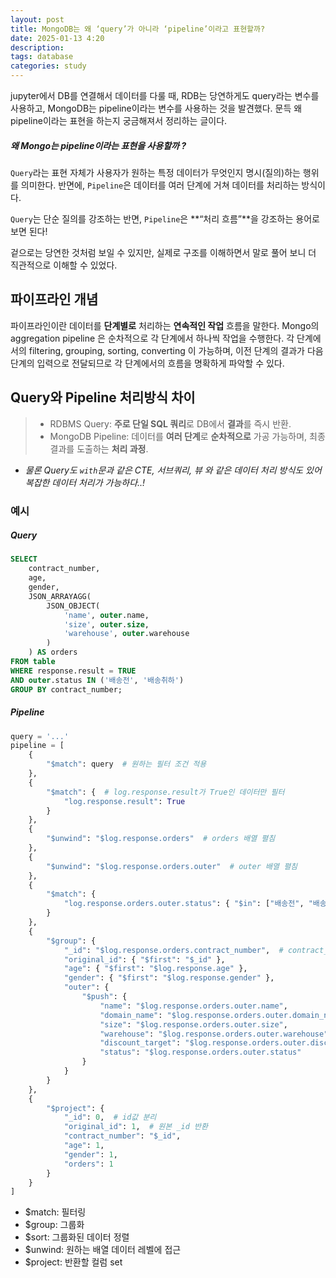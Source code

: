 ```yaml
---
layout: post
title: MongoDB는 왜 ‘query’가 아니라 ‘pipeline’이라고 표현할까?
date: 2025-01-13 4:20
description:
tags: database
categories: study
---
```


jupyter에서 DB를 연결해서 데이터를 다룰 때, RDB는 당연하게도 query라는 변수를 사용하고,
MongoDB는 pipeline이라는 변수를 사용하는 것을 발견했다.
문득 왜 pipeline이라는 표현을 하는지 궁금해져서 정리하는 글이다.

##### 왜 Mongo는 pipeline이라는 표현을 사용할까 ?

`Query`라는 표현 자체가 사용자가 원하는 특정 데이터가 무엇인지 명시(질의)하는 행위를 의미한다.
반면에, `Pipeline`은 데이터를 여러 단계에 거쳐 데이터를 처리하는 방식이다.

`Query`는 단순 질의를 강조하는 반면, `Pipeline`은 **“처리 흐름”**을 강조하는 용어로 보면 된다!

겉으로는 당연한 것처럼 보일 수 있지만,
실제로 구조를 이해하면서 말로 풀어 보니 더 직관적으로 이해할 수 있었다.

## 파이프라인 개념

파이프라인이란 데이터를 **단계별로** 처리하는 **연속적인 작업** 흐름을 말한다. Mongo의 aggregation pipeline 은 순차적으로 각 단계에서 하나씩 작업을 수행한다.
각 단계에서의 filtering, grouping, sorting, converting 이 가능하며,
이전 단계의 결과가 다음 단계의 입력으로 전달되므로 각 단계에서의 흐름을 명확하게 파악할 수 있다.

## Query와 Pipeline 처리방식 차이

> - RDBMS Query: **주로 단일 SQL 쿼리**로 DB에서 **결과**를 즉시 반환.
> - MongoDB Pipeline: 데이터를 **여러 단계**로 **순차적으로** 가공 가능하며, 최종 결과를 도출하는 **처리 과정**.

- _물론 Query도 `with`문과 같은 CTE, 서브쿼리, 뷰 와 같은 데이터 처리 방식도 있어 복잡한 데이터 처리가 가능하다..!_

### 예시

##### Query

```sql
SELECT
    contract_number,
    age,
    gender,
    JSON_ARRAYAGG(
        JSON_OBJECT(
            'name', outer.name,
            'size', outer.size,
            'warehouse', outer.warehouse
        )
    ) AS orders
FROM table
WHERE response.result = TRUE
AND outer.status IN ('배송전', '배송취하')
GROUP BY contract_number;
```

##### Pipeline

```python
query = '...'
pipeline = [
    {
        "$match": query  # 원하는 필터 조건 적용
    },
    {
        "$match": {  # log.response.result가 True인 데이터만 필터
            "log.response.result": True
        }
    },
    {
        "$unwind": "$log.response.orders"  # orders 배열 펼침
    },
    {
        "$unwind": "$log.response.orders.outer"  # outer 배열 펼침
    },
    {
        "$match": {
            "log.response.orders.outer.status": { "$in": ["배송전", "배송취하"] }
        }
    },
    {
        "$group": {
            "_id": "$log.response.orders.contract_number",  # contract_number로 그룹화
            "original_id": { "$first": "$_id" },
            "age": { "$first": "$log.response.age" },
            "gender": { "$first": "$log.response.gender" },
            "outer": {
                "$push": {
                    "name": "$log.response.orders.outer.name",
                    "domain_name": "$log.response.orders.outer.domain_name",
                    "size": "$log.response.orders.outer.size",
                    "warehouse": "$log.response.orders.outer.warehouse",
                    "discount_target": "$log.response.orders.outer.discount_target",
                    "status": "$log.response.orders.outer.status"
                }
            }
        }
    },
    {
        "$project": {
            "_id": 0,  # id값 분리
            "original_id": 1,  # 원본 _id 반환
            "contract_number": "$_id",
            "age": 1,
            "gender": 1,
            "orders": 1
        }
    }
]
```

- $match: 필터링
- $group: 그룹화
- $sort: 그룹화된 데이터 정렬
- $unwind: 원하는 배열 데이터 레벨에 접근
- $project: 반환할 컬럼 set
